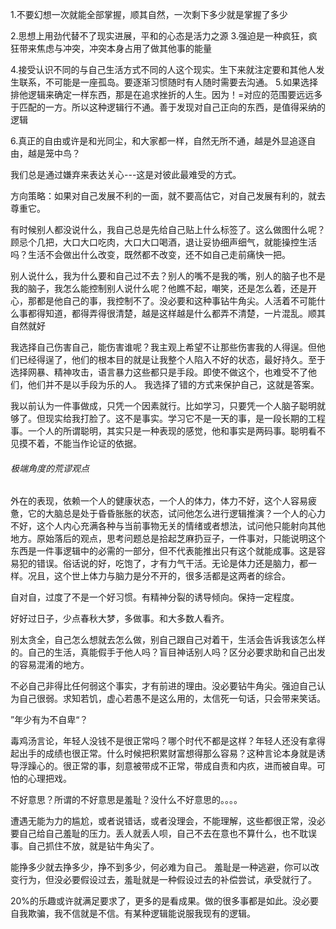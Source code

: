 1.不要幻想一次就能全部掌握，顺其自然，一次剩下多少就是掌握了多少

2.思想上用劲代替不了现实进展，平和的心态是活力之源
3.强迫是一种疯狂，疯狂带来焦虑与冲突，冲突本身占用了做其他事的能量

4.接受认识不同的与自己生活方式不同的人这个现实。生下来就注定要和其他人发生联系，不可能是一座孤岛。要逐渐习惯随时有人随时需要去沟通。
5.如果选择排他逻辑来确定一样东西，那是在追求挫折的人生。因为！=对应的范围要远远多于匹配的一方。所以这种逻辑行不通。善于发现对自己正向的东西，是值得采纳的逻辑

6.真正的自由或许是和光同尘，和大家都一样，自然无所不通，越是外显追逐自由，越是笼中鸟？



我们总是通过嫌弃来表达关心---这是对彼此最难受的方式。



方向策略：如果对自己发展不利的一面，就不要高估它，对自己发展有利的，就去尊重它。



有时候别人都没说什么，我自己总是先给自己贴上什么标签了。这么做图什么呢？
顾忌个几把，大口大口吃肉，大口大口喝酒，退让妥协细声细气，就能操控生活吗？生活不会做出什么改变，既然都不改变，还不如自己走前痛快一把。





别人说什么，我为什么要和自己过不去？别人的嘴不是我的嘴，别人的脑子也不是我的脑子，我怎么能控制别人说什么呢？他瞧不起，嘲笑，还是怎么着，还是开心，那都是他自己的事，我控制不了。没必要和这种事钻牛角尖。人活着不可能什么事都得知道，都得弄得很清楚，越是这样越是什么都弄不清楚，一片混乱。顺其自然就好



我选择自己伤害自己，能伤害谁呢？我主观上希望不让那些伤害我的人得逞。但他们已经得逞了，他们的根本目的就是让我整个人陷入不好的状态，最好持久。至于选择网暴、精神攻击，语言暴力这些都只是手段。即使不做这个，也难受不了他们，他们并不是以手段为乐的人。
我选择了错的方式来保护自己，这就是答案。



我以前认为一件事做成，只凭一个因素就行。比如学习，只要凭一个人脑子聪明就够了。但现实给我打脸了。这不是事实。学习它不是一天的事，是一段长期的工程事。一个人的所谓聪明，其实只是一种表现的感觉，他和事实是两码事。聪明看不见摸不着，不能当作论证的依据。

###### 极端角度的荒谬观点





外在的表现，依赖一个人的健康状态，一个人的体力，体力不好，这个人容易疲惫，它的大脑总是处于昏昏胀胀的状态，试问他怎么进行逻辑推演？一个人的心力不好，这个人内心充满各种与当前事物无关的情绪或者想法，试问他只能射向其他地方。原始落后的观点，思考问题总是拾起芝麻扔豆子，一件事对，只能说明这个东西是一件事逻辑中的必需的一部分，但不代表能推出只有这个就能成事。这是容易犯的错误。俗话说的好，吃饱了，才有力气干活。无论是体力还是脑力，都一样。况且，这个世上体力与脑力是分不开的，很多活都是这两者的综合。





自对自，过度了不是一个好习惯。有精神分裂的诱导倾向。保持一定程度。



好好过日子，少点春秋大梦，多做事。和大多数人看齐。



别太贪全，自己怎么想就去怎么做，别自己跟自己对着干，生活会告诉我该怎么样的。自己的生活，真能假手于他人吗？盲目神话别人吗？区分必要求助和自己出发的容易混淆的地方。



不必自己非得比任何弱这个事实，才有前进的理由。没必要钻牛角尖。强迫自己认为自己很弱。求知若饥，虚心若愚不是这么用的，太信死一句话，只会带来笑话。



”年少有为不自卑“？

​		毒鸡汤言论，年轻人没钱不是很正常吗？哪个时代不都是这样？年轻人还没有拿得起出手的成绩也很正常。什么时候把积累财富想得那么容易？这种言论本身就是诱导浮躁心的。很正常的事，刻意被带成不正常，带成自责和内疚，进而被自卑。可怕的心理把戏。



不好意思？所谓的不好意思是羞耻？没什么不好意思的。。。。

遭遇无能为力的尴尬，或者说错话，或者没理会，不能理解，这些都很正常，没必要自己给自己羞耻的压力。丢人就丢人呗，自己不去在意也不算什么，也不耽误事。自己抓住不放，就是钻牛角尖了。

能挣多少就去挣多少，挣不到多少，何必难为自己。
羞耻是一种逃避，你可以改变行为，但没必要假设过去，羞耻就是一种假设过去的补偿尝试，承受就行了。



20%的乐趣或许就满足要求了，更多的是看成果。做的很多事都是如此。没必要自我欺骗，我不信就是不信。有某种逻辑能说服我现有的逻辑。